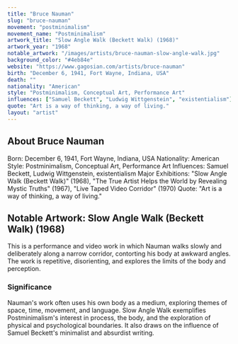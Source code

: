 ```yaml
---
title: "Bruce Nauman"
slug: "bruce-nauman"
movement: "postminimalism"
movement_name: "Postminimalism"
artwork_title: "Slow Angle Walk (Beckett Walk) (1968)"
artwork_year: "1968"
notable_artwork: "/images/artists/bruce-nauman-slow-angle-walk.jpg"
background_color: "#4eb84e"
website: "https://www.gagosian.com/artists/bruce-nauman"
birth: "December 6, 1941, Fort Wayne, Indiana, USA"
death: ""
nationality: "American"
style: "Postminimalism, Conceptual Art, Performance Art"
influences: ["Samuel Beckett", "Ludwig Wittgenstein", "existentialism"]
quote: "Art is a way of thinking, a way of living."
layout: "artist"
---
```


## About Bruce Nauman

Born: December 6, 1941, Fort Wayne, Indiana, USA Nationality: American Style: Postminimalism, Conceptual Art, Performance Art Influences: Samuel Beckett, Ludwig Wittgenstein, existentialism Major Exhibitions: "Slow Angle Walk (Beckett Walk)" (1968), "The True Artist Helps the World by Revealing Mystic Truths" (1967), "Live Taped Video Corridor" (1970) Quote: "Art is a way of thinking, a way of living."

## Notable Artwork: Slow Angle Walk (Beckett Walk) (1968)

This is a performance and video work in which Nauman walks slowly and deliberately along a narrow corridor, contorting his body at awkward angles. The work is repetitive, disorienting, and explores the limits of the body and perception.

### Significance

Nauman's work often uses his own body as a medium, exploring themes of space, time, movement, and language. Slow Angle Walk exemplifies Postminimalism's interest in process, the body, and the exploration of physical and psychological boundaries. It also draws on the influence of Samuel Beckett's minimalist and absurdist writing.
